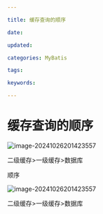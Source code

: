 ```yaml
---

title: 缓存查询的顺序

date: 

updated: 

categories: MyBatis

tags: 

keywords: 

---
```

# 缓存查询的顺序

![image-20241026201423557](./../../TyporaImage/MyBatis/image-20241026201423557.png)

二级缓存>一级缓存>数据库

顺序

![image-20241026201423557](./../../TyporaImage/MyBatis/image-20241026201423557.png)

二级缓存>一级缓存>数据库